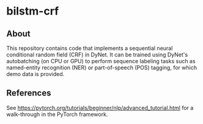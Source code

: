 # bilstm-crf

## About

This repository contains code that implements a sequential neural conditional random field (CRF) in DyNet.
It can be trained using DyNet's autobatching (on CPU or GPU) to perform sequence labeling tasks such as named-entity recognition (NER) or 
part-of-speech (POS) tagging, for which demo data is provided.

## References

See https://pytorch.org/tutorials/beginner/nlp/advanced_tutorial.html for a walk-through in the PyTorch framework.
